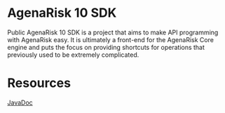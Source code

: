 # AgenaRisk 10 SDK
Public AgenaRisk 10 SDK is a project that aims to make API programming with AgenaRisk easy.
It is ultimately a front-end for the AgenaRisk Core engine and puts the focus on providing shortcuts for operations that previously used to be extremely complicated.

# Resources
[JavaDoc](https://agenarisk.github.io/sdk/)
